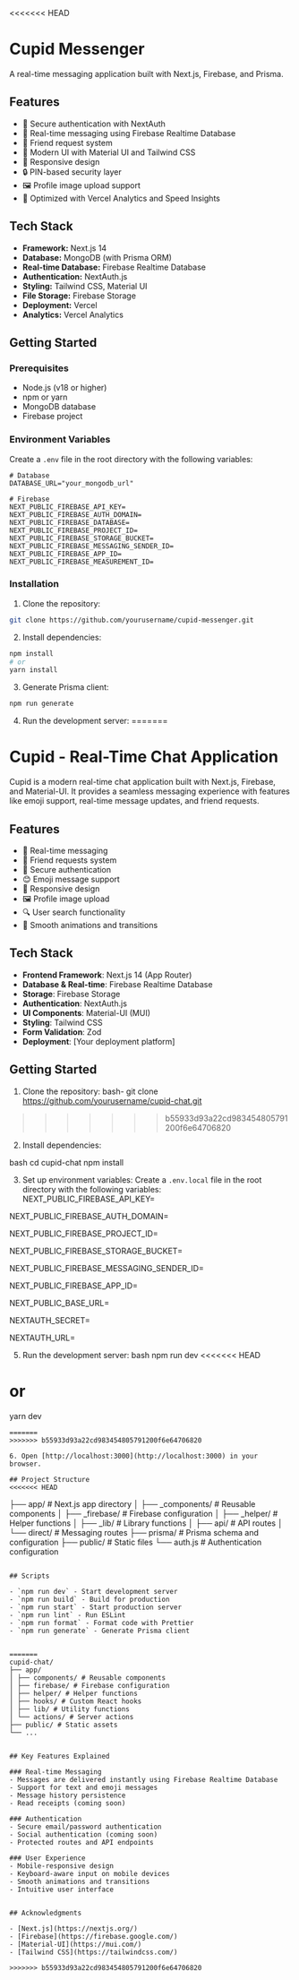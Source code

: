 <<<<<<< HEAD
# Cupid Messenger

A real-time messaging application built with Next.js, Firebase, and Prisma.

## Features

- 🔐 Secure authentication with NextAuth
- 💬 Real-time messaging using Firebase Realtime Database
- 👥 Friend request system
- 🎨 Modern UI with Material UI and Tailwind CSS
- 📱 Responsive design
- 🔒 PIN-based security layer
- 🖼️ Profile image upload support
- 🚀 Optimized with Vercel Analytics and Speed Insights

## Tech Stack

- **Framework:** Next.js 14
- **Database:** MongoDB (with Prisma ORM)
- **Real-time Database:** Firebase Realtime Database
- **Authentication:** NextAuth.js
- **Styling:** Tailwind CSS, Material UI
- **File Storage:** Firebase Storage
- **Deployment:** Vercel
- **Analytics:** Vercel Analytics

## Getting Started

### Prerequisites

- Node.js (v18 or higher)
- npm or yarn
- MongoDB database
- Firebase project

### Environment Variables

Create a `.env` file in the root directory with the following variables:

```env
# Database
DATABASE_URL="your_mongodb_url"

# Firebase
NEXT_PUBLIC_FIREBASE_API_KEY=
NEXT_PUBLIC_FIREBASE_AUTH_DOMAIN=
NEXT_PUBLIC_FIREBASE_DATABASE=
NEXT_PUBLIC_FIREBASE_PROJECT_ID=
NEXT_PUBLIC_FIREBASE_STORAGE_BUCKET=
NEXT_PUBLIC_FIREBASE_MESSAGING_SENDER_ID=
NEXT_PUBLIC_FIREBASE_APP_ID=
NEXT_PUBLIC_FIREBASE_MEASUREMENT_ID=
```

### Installation

1. Clone the repository:

```bash
git clone https://github.com/yourusername/cupid-messenger.git
```

2. Install dependencies:

```bash
npm install
# or
yarn install
```

3. Generate Prisma client:

```bash
npm run generate
```

4. Run the development server:
=======
# Cupid - Real-Time Chat Application

Cupid is a modern real-time chat application built with Next.js, Firebase, and Material-UI. It provides a seamless messaging experience with features like emoji support, real-time message updates, and friend requests.

## Features

- 💬 Real-time messaging
- 👥 Friend requests system  
- 🔐 Secure authentication
- 😊 Emoji message support
- 📱 Responsive design
- 🖼️ Profile image upload
- 🔍 User search functionality
- 💫 Smooth animations and transitions

## Tech Stack

- **Frontend Framework**: Next.js 14 (App Router)
- **Database & Real-time**: Firebase Realtime Database
- **Storage**: Firebase Storage
- **Authentication**: NextAuth.js
- **UI Components**: Material-UI (MUI)
- **Styling**: Tailwind CSS
- **Form Validation**: Zod
- **Deployment**: [Your deployment platform]

## Getting Started

1. Clone the repository:
bash-
git clone https://github.com/yourusername/cupid-chat.git
>>>>>>> b55933d93a22cd983454805791200f6e64706820

2. Install dependencies:

bash
cd cupid-chat
npm install


3. Set up environment variables:
Create a `.env.local` file in the root directory with the following variables:
NEXT_PUBLIC_FIREBASE_API_KEY=

NEXT_PUBLIC_FIREBASE_AUTH_DOMAIN=

NEXT_PUBLIC_FIREBASE_PROJECT_ID=

NEXT_PUBLIC_FIREBASE_STORAGE_BUCKET=

NEXT_PUBLIC_FIREBASE_MESSAGING_SENDER_ID=

NEXT_PUBLIC_FIREBASE_APP_ID=

NEXT_PUBLIC_BASE_URL=

NEXTAUTH_SECRET=

NEXTAUTH_URL=

5. Run the development server:
bash
npm run dev
<<<<<<< HEAD
# or
yarn dev
```
=======
>>>>>>> b55933d93a22cd983454805791200f6e64706820

6. Open [http://localhost:3000](http://localhost:3000) in your browser.

## Project Structure
<<<<<<< HEAD

```
├── app/                  # Next.js app directory
│   ├── _components/      # Reusable components
│   ├── _firebase/        # Firebase configuration
│   ├── _helper/          # Helper functions
│   ├── _lib/             # Library functions
│   ├── api/              # API routes
│   └── direct/           # Messaging routes
├── prisma/               # Prisma schema and configuration
├── public/               # Static files
└── auth.js               # Authentication configuration
```

## Scripts

- `npm run dev` - Start development server
- `npm run build` - Build for production
- `npm run start` - Start production server
- `npm run lint` - Run ESLint
- `npm run format` - Format code with Prettier
- `npm run generate` - Generate Prisma client


=======
cupid-chat/
├── app/
│ ├── components/ # Reusable components
│ ├── firebase/ # Firebase configuration
│ ├── helper/ # Helper functions
│ ├── hooks/ # Custom React hooks
│ ├── lib/ # Utility functions
│ └── actions/ # Server actions
├── public/ # Static assets
└── ...


## Key Features Explained

### Real-time Messaging
- Messages are delivered instantly using Firebase Realtime Database
- Support for text and emoji messages
- Message history persistence
- Read receipts (coming soon)

### Authentication
- Secure email/password authentication
- Social authentication (coming soon)
- Protected routes and API endpoints

### User Experience
- Mobile-responsive design
- Keyboard-aware input on mobile devices
- Smooth animations and transitions
- Intuitive user interface


## Acknowledgments

- [Next.js](https://nextjs.org/)
- [Firebase](https://firebase.google.com/)
- [Material-UI](https://mui.com/)
- [Tailwind CSS](https://tailwindcss.com/)

>>>>>>> b55933d93a22cd983454805791200f6e64706820

